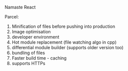 Namaste React

Parcel:
1. Minification of files before pushing into production
2. Image optimisation
3. developer environment
4. Hot module replacement (file watching algo in cpp)
5. differential module builder (supports older version too)
6. bundling of files
7. Faster build time - caching
8. supports HTTPs